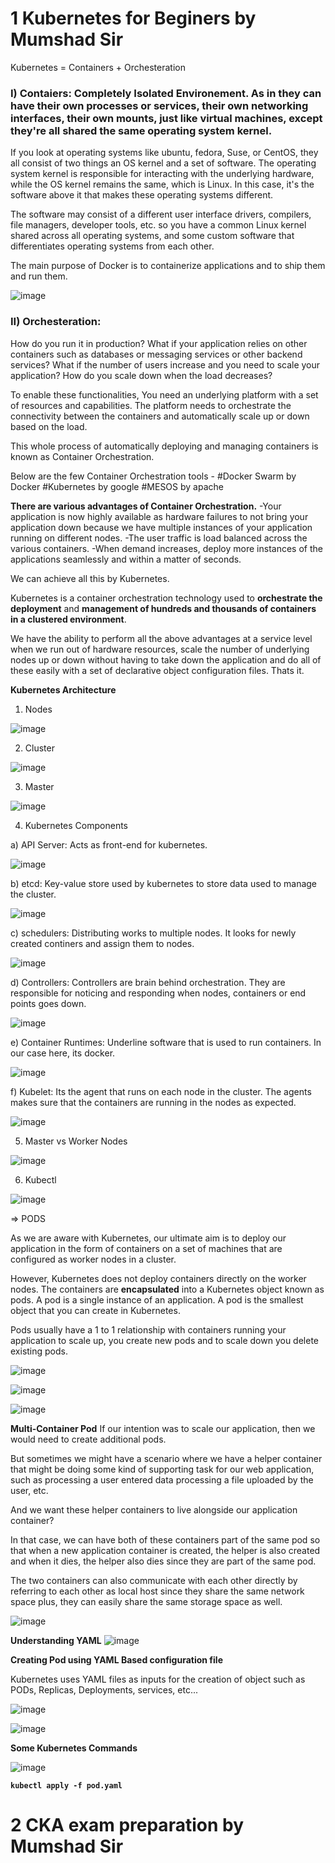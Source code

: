 # 1 Kubernetes for Beginers by Mumshad Sir

Kubernetes = Containers + Orchesteration

### I) Contaiers: Completely Isolated Environement. As in they can have their own processes or services, their own networking interfaces, their own mounts, just like virtual machines, except they're all shared the same operating system kernel.

If you look at operating systems like ubuntu, fedora, Suse, or CentOS, they all consist of two things an OS kernel and a set of software. The operating system kernel is responsible for interacting with the underlying hardware, while the OS kernel remains the same, which is Linux. In this case, it's the software above it that makes these operating systems different. 

The software may consist of a different user interface drivers, compilers, file managers, developer tools, etc. so you have a common Linux kernel shared across all operating systems, and some custom software that differentiates operating systems from each other.

The main purpose of Docker is to containerize applications and to ship them and run them.

![image](https://github.com/snbdevops/Cloud-DevOps-Learning/assets/83505877/0019a3f3-b1e2-4663-9873-949d1a746e49)


### II) Orchesteration:

How do you run it in production?
What if your application relies on other containers such as databases or messaging services or other backend services?
What if the number of users increase and you need to scale your application? How do you scale down when the load decreases? 


To enable these functionalities, You need an underlying platform with a set of resources and capabilities. The platform needs to orchestrate the connectivity between the containers and automatically scale up or down based on the load.

This whole process of automatically deploying and managing containers is known as Container Orchestration.

Below are the few Container Orchestration tools - 
#Docker Swarm by Docker
#Kubernetes by google
#MESOS by apache

**There are various advantages of Container Orchestration.**
  -Your application is now highly available as hardware failures to not bring your application down because we have multiple instances of your application running on different nodes.
  -The user traffic is load balanced across the various containers.
  -When demand increases, deploy more instances of the applications seamlessly and within a matter of seconds.

We can achieve all this by Kubernetes.

Kubernetes is a container orchestration technology used to **orchestrate the deployment** and **management of hundreds and thousands of containers in a clustered environment**.

We have the ability to perform all the above advantages at a service level when we run out of hardware resources, scale the number of underlying nodes up or down without having to take down the application and do all of these easily with a set of declarative object configuration files. Thats it.

**Kubernetes Architecture**

1) Nodes

![image](https://github.com/snbdevops/Cloud-DevOps-Learning/assets/83505877/d281ffc1-59d8-4be1-a083-55d7c836b13b)

2) Cluster

![image](https://github.com/snbdevops/Cloud-DevOps-Learning/assets/83505877/cc7c7e95-ad85-48f3-bf0f-63d20a10c907)

3) Master

![image](https://github.com/snbdevops/Cloud-DevOps-Learning/assets/83505877/1b63d299-6216-4270-ac17-06b7c249874a)

4) Kubernetes Components

a) API Server: Acts as front-end for kubernetes.

![image](https://github.com/snbdevops/Cloud-DevOps-Learning/assets/83505877/ef0f1028-a5a9-4393-bf7d-1ad0131ecc42)

b) etcd: Key-value store used by kubernetes to store data used to manage the cluster.

![image](https://github.com/snbdevops/Cloud-DevOps-Learning/assets/83505877/c5892793-3b83-4a0d-b151-23e76c5cafbd)

c) schedulers: Distributing works to multiple nodes. It looks for newly created continers and assign them to nodes.

![image](https://github.com/snbdevops/Cloud-DevOps-Learning/assets/83505877/07f195ae-ea29-4b76-8da0-95d26fbf65af)

d) Controllers: Controllers are brain behind orchestration. They are responsible for noticing and responding when nodes, containers or end points goes down.

![image](https://github.com/snbdevops/Cloud-DevOps-Learning/assets/83505877/51a0f141-b4cd-44e1-8a95-ab2e5ff7dd06)

e) Container Runtimes: Underline software that is used to run containers. In our case here, its docker.

![image](https://github.com/snbdevops/Cloud-DevOps-Learning/assets/83505877/d2dcf007-6d1b-4524-abdc-1a526e1fcd2c)

f) Kubelet: Its the agent that runs on each node in the cluster. The agents makes sure that the containers are running in the nodes as expected.

![image](https://github.com/snbdevops/Cloud-DevOps-Learning/assets/83505877/3d76fd1a-4197-40cc-a733-6649c7d4ccf5)

5) Master vs Worker Nodes

![image](https://github.com/snbdevops/Cloud-DevOps-Learning/assets/83505877/2e983cef-4e99-4fa3-bf80-c3b5be32bb97)

6) Kubectl

![image](https://github.com/snbdevops/Cloud-DevOps-Learning/assets/83505877/c585519d-2d1b-4b6d-8876-1c9b261c03bb)

=> PODS

As we are aware with Kubernetes, our ultimate aim is to deploy our application in the form of containers on a set of machines that are configured as worker nodes in a cluster.

However, Kubernetes does not deploy containers directly on the worker nodes. The containers are **encapsulated** into a Kubernetes object known as pods. A pod is a single instance of an application. A pod is the smallest object that you can create in Kubernetes.

Pods usually have a 1 to 1 relationship with containers running your application to scale up, you create new pods and to scale down you delete existing pods.

![image](https://github.com/snbdevops/Cloud-DevOps-Learning/assets/83505877/f81dfa48-5135-450c-9922-0875d99ae433)

![image](https://github.com/snbdevops/Cloud-DevOps-Learning/assets/83505877/09bb3042-eee2-424c-9881-ffd43adb0825)

![image](https://github.com/snbdevops/Cloud-DevOps-Learning/assets/83505877/b75c2e60-e3eb-4cde-93f4-edad3baefd62)

**Multi-Container Pod**
If our intention was to scale our application, then we would need to create additional pods.

But sometimes we might have a scenario where we have a helper container that might be doing some kind of supporting task for our web application, such as processing a user entered data processing a file uploaded by the user, etc.

And we want these helper containers to live alongside our application container?

In that case, we can have both of these containers part of the same pod so that when a new application container is created, the helper is also created and when it dies, the helper also dies since they are part of the same pod.

The two containers can also communicate with each other directly by referring to each other as local host since they share the same network space plus, they can easily share the same storage space as well.

![image](https://github.com/snbdevops/Cloud-DevOps-Learning/assets/83505877/53a94cb3-e738-4d75-a105-b5ef958d626b)

**Understanding YAML** 
![image](https://github.com/snbdevops/Cloud-DevOps-Learning/assets/83505877/a9491861-528b-4f23-9c5e-b29c9349008e)

**Creating Pod using YAML Based configuration file**

Kubernetes uses YAML files as inputs for the creation of object such as PODs, Replicas, Deployments, services, etc...

![image](https://github.com/snbdevops/Cloud-DevOps-Learning/assets/83505877/9f3d037e-2e15-4c85-bfd0-785e860cf51c)

![image](https://github.com/snbdevops/Cloud-DevOps-Learning/assets/83505877/15ce0c4f-996d-4ad7-8111-6256e609ae6f)

**Some Kubernetes Commands**

![image](https://github.com/snbdevops/Cloud-DevOps-Learning/assets/83505877/1a6177ae-108e-4db5-90d3-cbb80dc52e70)

**` kubectl apply -f pod.yaml `**

# 2 CKA exam preparation by Mumshad Sir
